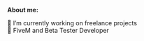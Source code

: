 <b>About me:</b>

🔭 I’m currently working on freelance projects<br>
🌱 FiveM and Beta Tester Developer

 
